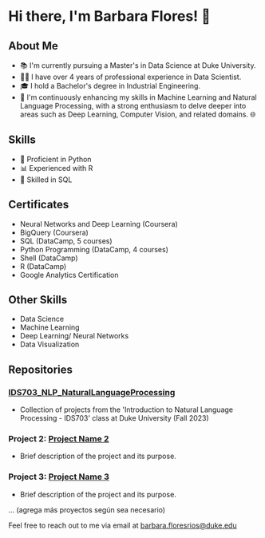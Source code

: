 # Hi there, I'm Barbara Flores! 👋

## About Me
- 📚 I'm currently pursuing a Master's in Data Science at Duke University.
- 👩‍💻 I have over 4 years of professional experience in Data Scientist.
- 🎓 I hold a Bachelor's degree in Industrial Engineering.
- 🚀 I'm continuously enhancing my skills in Machine Learning and Natural Language Processing, with a strong enthusiasm to delve deeper into areas such as Deep Learning, Computer Vision, and related domains. 🌐

## Skills
- 🐍 Proficient in Python
- 📊 Experienced with R
- 💾 Skilled in SQL

## Certificates
- Neural Networks and Deep Learning (Coursera)
- BigQuery (Coursera)
- SQL (DataCamp, 5 courses)
- Python Programming (DataCamp, 4 courses)
- Shell (DataCamp)
- R (DataCamp)
- Google Analytics Certification

## Other Skills
- Data Science
- Machine Learning
- Deep Learning/ Neural Networks
- Data Visualization

## Repositories

### [IDS703_NLP_NaturalLanguageProcessing](https://github.com/BarbaraPFloresRios/IDS703_NLP_NaturalLanguageProcessing)
- Collection of projects from the 'Introduction to Natural Language Processing - IDS703' class at Duke University (Fall 2023)

### Project 2: [Project Name 2](link_to_project_2)
- Brief description of the project and its purpose.

### Project 3: [Project Name 3](link_to_project_3)
- Brief description of the project and its purpose.

... (agrega más proyectos según sea necesario)


  

Feel free to reach out to me via email at barbara.floresrios@duke.edu

<!---
BarbaraPFloresRios/BarbaraPFloresRios is a ✨ special ✨ repository because its `README.md` (this file) appears on your GitHub profile.
You can click the Preview link to take a look at your changes.
--->
